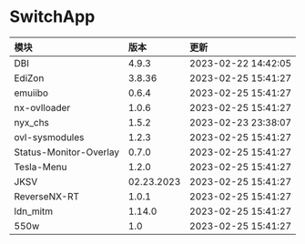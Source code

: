 # SwitchApp

|模块|版本|更新|
|:-|:-|:-|
|DBI|4.9.3|2023-02-22 14:42:05|
|EdiZon|3.8.36|2023-02-25 15:41:27|
|emuiibo|0.6.4|2023-02-25 15:41:27|
|nx-ovlloader|1.0.6|2023-02-25 15:41:27|
|nyx_chs|1.5.2|2023-02-23 23:38:07|
|ovl-sysmodules|1.2.3|2023-02-25 15:41:27|
|Status-Monitor-Overlay|0.7.0|2023-02-25 15:41:27|
|Tesla-Menu|1.2.0|2023-02-25 15:41:27|
|JKSV|02.23.2023|2023-02-25 15:41:27|
|ReverseNX-RT|1.0.1|2023-02-25 15:41:27|
|ldn_mitm|1.14.0|2023-02-25 15:41:27|
|550w|1.0|2023-02-25 15:41:27|
